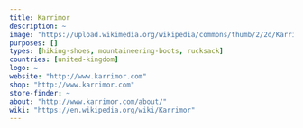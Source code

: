 ```yaml
---
title: Karrimor
description: ~
image: "https://upload.wikimedia.org/wikipedia/commons/thumb/2/2d/Karrimor_Cropped.jpg/250px-Karrimor_Cropped.jpg"
purposes: []
types: [hiking-shoes, mountaineering-boots, rucksack]
countries: [united-kingdom]
logo: ~
website: "http://www.karrimor.com"
shop: "http://www.karrimor.com"
store-finder: ~
about: "http://www.karrimor.com/about/"
wiki: "https://en.wikipedia.org/wiki/Karrimor"
---
```

